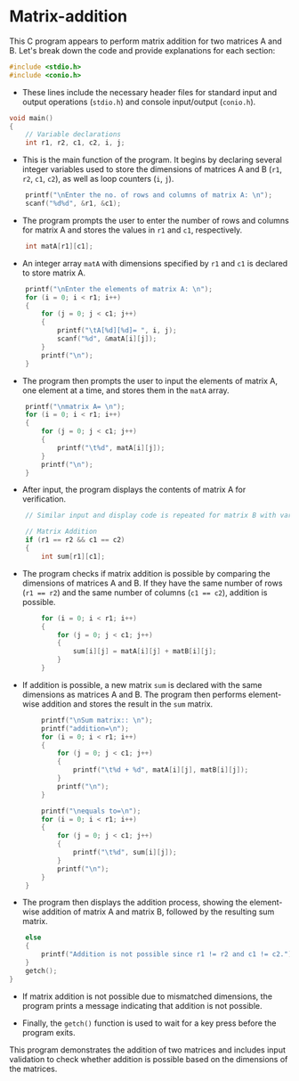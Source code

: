 # Matrix-addition
This C program appears to perform matrix addition for two matrices A and B. Let's break down the code and provide explanations for each section:

```c
#include <stdio.h>
#include <conio.h>
```
- These lines include the necessary header files for standard input and output operations (`stdio.h`) and console input/output (`conio.h`).

```c
void main()
{
    // Variable declarations
    int r1, r2, c1, c2, i, j;
```
- This is the main function of the program. It begins by declaring several integer variables used to store the dimensions of matrices A and B (`r1`, `r2`, `c1`, `c2`), as well as loop counters (`i`, `j`).

```c
    printf("\nEnter the no. of rows and columns of matrix A: \n");
    scanf("%d%d", &r1, &c1);
```
- The program prompts the user to enter the number of rows and columns for matrix A and stores the values in `r1` and `c1`, respectively.

```c
    int matA[r1][c1];
```
- An integer array `matA` with dimensions specified by `r1` and `c1` is declared to store matrix A.

```c
    printf("\nEnter the elements of matrix A: \n");
    for (i = 0; i < r1; i++)
    {
        for (j = 0; j < c1; j++)
        {
            printf("\tA[%d][%d]= ", i, j);
            scanf("%d", &matA[i][j]);
        }
        printf("\n");
    }
```
- The program then prompts the user to input the elements of matrix A, one element at a time, and stores them in the `matA` array.

```c
    printf("\nmatrix A= \n");
    for (i = 0; i < r1; i++)
    {
        for (j = 0; j < c1; j++)
        {
            printf("\t%d", matA[i][j]);
        }
        printf("\n");
    }
```
- After input, the program displays the contents of matrix A for verification.

```c
    // Similar input and display code is repeated for matrix B with variables r2, c2, and matB.
```

```c
    // Matrix Addition
    if (r1 == r2 && c1 == c2)
    {
        int sum[r1][c1];
```
- The program checks if matrix addition is possible by comparing the dimensions of matrices A and B. If they have the same number of rows (`r1 == r2`) and the same number of columns (`c1 == c2`), addition is possible.

```c
        for (i = 0; i < r1; i++)
        {
            for (j = 0; j < c1; j++)
            {
                sum[i][j] = matA[i][j] + matB[i][j];
            }
        }
```
- If addition is possible, a new matrix `sum` is declared with the same dimensions as matrices A and B. The program then performs element-wise addition and stores the result in the `sum` matrix.

```c
        printf("\nSum matrix:: \n");
        printf("addition=\n");
        for (i = 0; i < r1; i++)
        {
            for (j = 0; j < c1; j++)
            {
                printf("\t%d + %d", matA[i][j], matB[i][j]);
            }
            printf("\n");
        }

        printf("\nequals to=\n");
        for (i = 0; i < r1; i++)
        {
            for (j = 0; j < c1; j++)
            {
                printf("\t%d", sum[i][j]);
            }
            printf("\n");
        }
    }
```
- The program then displays the addition process, showing the element-wise addition of matrix A and matrix B, followed by the resulting sum matrix.

```c
    else
    {
        printf("Addition is not possible since r1 != r2 and c1 != c2.");
    }
    getch();
}
```
- If matrix addition is not possible due to mismatched dimensions, the program prints a message indicating that addition is not possible.

- Finally, the `getch()` function is used to wait for a key press before the program exits.

This program demonstrates the addition of two matrices and includes input validation to check whether addition is possible based on the dimensions of the matrices.

